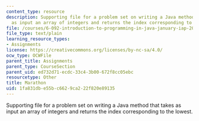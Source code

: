 ```yaml
---
content_type: resource
description: Supporting file for a problem set on writing a Java method that takes
  as input an array of integers and returns the index corresponding to the lowest.
file: /courses/6-092-introduction-to-programming-in-java-january-iap-2010/1fa831dbe55bc6629ca222f820e89135_Marathon.java
file_type: text/plain
learning_resource_types:
- Assignments
license: https://creativecommons.org/licenses/by-nc-sa/4.0/
ocw_type: OCWFile
parent_title: Assignments
parent_type: CourseSection
parent_uid: ed732d71-ecdc-33c4-3b00-672f8cc05ebc
resourcetype: Other
title: Marathon
uid: 1fa831db-e55b-c662-9ca2-22f820e89135
---
```

Supporting file for a problem set on writing a Java method that takes as input an array of integers and returns the index corresponding to the lowest.